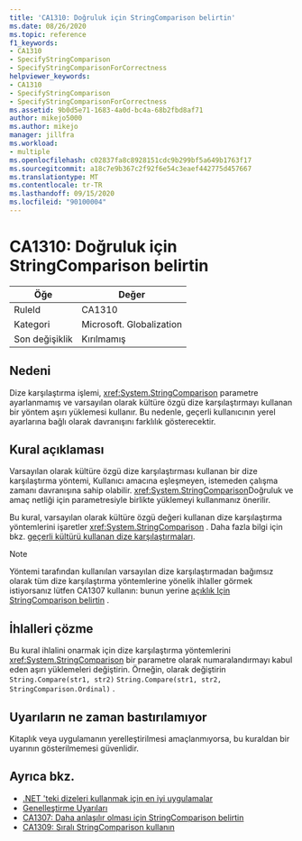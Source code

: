 ```yaml
---
title: 'CA1310: Doğruluk için StringComparison belirtin'
ms.date: 08/26/2020
ms.topic: reference
f1_keywords:
- CA1310
- SpecifyStringComparison
- SpecifyStringComparisonForCorrectness
helpviewer_keywords:
- CA1310
- SpecifyStringComparison
- SpecifyStringComparisonForCorrectness
ms.assetid: 9b0d5e71-1683-4a0d-bc4a-68b2fbd8af71
author: mikejo5000
ms.author: mikejo
manager: jillfra
ms.workload:
- multiple
ms.openlocfilehash: c02837fa8c8928151cdc9b299bf5a649b1763f17
ms.sourcegitcommit: a18c7e9b367c2f92f6e54c3eaef442775d457667
ms.translationtype: MT
ms.contentlocale: tr-TR
ms.lasthandoff: 09/15/2020
ms.locfileid: "90100004"
---
```

# <a name="ca1310-specify-stringcomparison-for-correctness"></a>CA1310: Doğruluk için StringComparison belirtin

|Öğe|Değer|
|-|-|
|RuleId|CA1310|
|Kategori|Microsoft. Globalization|
|Son değişiklik|Kırılmamış|

## <a name="cause"></a>Nedeni
Dize karşılaştırma işlemi, <xref:System.StringComparison> parametre ayarlanmamış ve varsayılan olarak kültüre özgü dize karşılaştırmayı kullanan bir yöntem aşırı yüklemesi kullanır. Bu nedenle, geçerli kullanıcının yerel ayarlarına bağlı olarak davranışını farklılık gösterecektir.

## <a name="rule-description"></a>Kural açıklaması
Varsayılan olarak kültüre özgü dize karşılaştırması kullanan bir dize karşılaştırma yöntemi, Kullanıcı amacına eşleşmeyen, istemeden çalışma zamanı davranışına sahip olabilir. <xref:System.StringComparison>Doğruluk ve amaç netliği için parametresiyle birlikte yüklemeyi kullanmanız önerilir.

Bu kural, varsayılan olarak kültüre özgü değeri kullanan dize karşılaştırma yöntemlerini işaretler <xref:System.StringComparison> . Daha fazla bilgi için bkz. [geçerli kültürü kullanan dize karşılaştırmaları](/dotnet/standard/base-types/best-practices-strings#string-comparisons-that-use-the-current-culture).

> [!NOTE]
> Yöntemi tarafından kullanılan varsayılan dize karşılaştırmadan bağımsız olarak tüm dize karşılaştırma yöntemlerine yönelik ihlaller görmek istiyorsanız lütfen CA1307 kullanın: bunun yerine [açıklık Için StringComparison belirtin](ca1307.md) .

## <a name="how-to-fix-violations"></a>İhlalleri çözme
Bu kural ihlalini onarmak için dize karşılaştırma yöntemlerini <xref:System.StringComparison> bir parametre olarak numaralandırmayı kabul eden aşırı yüklemeleri değiştirin. Örneğin, olarak değiştirin `String.Compare(str1, str2)` `String.Compare(str1, str2, StringComparison.Ordinal)` .

## <a name="when-to-suppress-warnings"></a>Uyarıların ne zaman bastırılamıyor
Kitaplık veya uygulamanın yerelleştirilmesi amaçlanmıyorsa, bu kuraldan bir uyarının gösterilmemesi güvenlidir.

## <a name="see-also"></a>Ayrıca bkz.

- [.NET 'teki dizeleri kullanmak için en iyi uygulamalar](/dotnet/standard/base-types/best-practices-strings)
- [Genelleştirme Uyarıları](globalization-warnings.md)
- [CA1307: Daha anlaşılır olması için StringComparison belirtin](ca1307.md)
- [CA1309: Sıralı StringComparison kullanın](ca1309.md)
